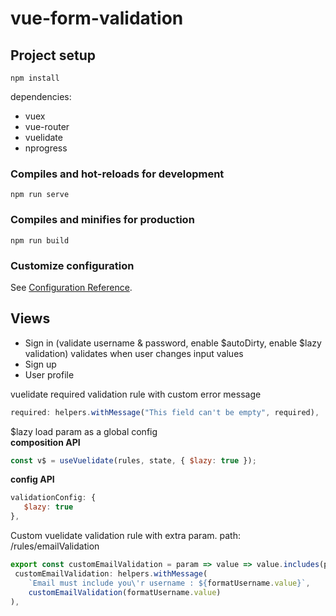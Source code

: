 # vue-form-validation

## Project setup
```
npm install
```
dependencies:
- vuex
- vue-router
- vuelidate
- nprogress


### Compiles and hot-reloads for development
```
npm run serve
```

### Compiles and minifies for production
```
npm run build
```

### Customize configuration
See [Configuration Reference](https://cli.vuejs.org/config/).

## Views
- Sign in
(validate username & password, enable $autoDirty, enable $lazy validation) validates when user changes input values
- Sign up
- User profile

vuelidate required validation rule with custom error message

```js
required: helpers.withMessage("This field can't be empty", required),
```

$lazy load param as a global config
<br> 
<b>composition API </b>
```js
const v$ = useVuelidate(rules, state, { $lazy: true });
```
<b>config API </b>
```js
validationConfig: {
   $lazy: true
},
```

Custom vuelidate validation rule with extra param. path:  /rules/emailValidation
```js
export const customEmailValidation = param => value => value.includes(param)
 customEmailValidation: helpers.withMessage(
    `Email must include you\'r username : ${formatUsername.value}`,
    customEmailValidation(formatUsername.value)
),
```
